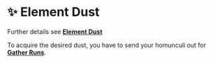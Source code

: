 # ✨ Element Dust
Further details see **[Element Dust](../Resources/Element_Dust)**  

To acquire the desired dust, you have to send your homunculi out for
**[Gather Runs](../Expeditions/Gather_Run)**.



